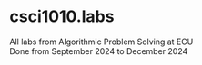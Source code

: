 # csci1010.labs
All labs from Algorithmic Problem Solving at ECU
<br>
Done from September 2024 to December 2024
